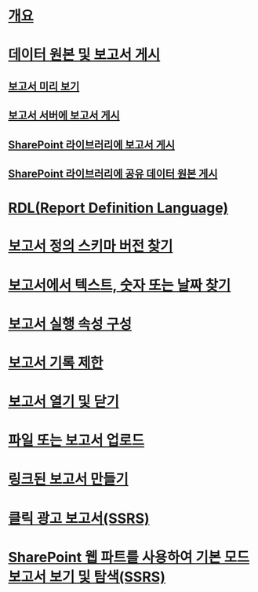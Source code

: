 # [개요](reporting-services-reports-ssrs.md)  
# [데이터 원본 및 보고서 게시](publishing-data-sources-and-reports.md)  
## [보고서 미리 보기](previewing-reports.md)  
## [보고서 서버에 보고서 게시](publishing-reports-to-a-report-server.md)  
## [SharePoint 라이브러리에 보고서 게시](publish-a-report-to-a-sharepoint-library.md)  
## [SharePoint 라이브러리에 공유 데이터 원본 게시](publish-a-shared-data-source-to-a-sharepoint-library.md)  
# [RDL(Report Definition Language)](report-definition-language-ssrs.md)  
# [보고서 정의 스키마 버전 찾기](find-the-report-definition-schema-version-ssrs.md)  
# [보고서에서 텍스트, 숫자 또는 날짜 찾기](find-text-numbers-or-dates-in-a-report.md)  
# [보고서 실행 속성 구성](configure-execution-properties-for-a-report-report-manager.md)  
# [보고서 기록 제한](limit-report-history-report-manager.md)  
# [보고서 열기 및 닫기](open-and-close-a-report-report-manager.md)  
# [파일 또는 보고서 업로드](upload-a-file-or-report-report-manager.md)  
# [링크된 보고서 만들기](create-a-linked-report.md)  
# [클릭 광고 보고서(SSRS)](clickthrough-reports-ssrs.md)  
# [SharePoint 웹 파트를 사용하여 기본 모드 보고서 보기 및 탐색(SSRS)](view-and-explore-native-mode-reports-using-sharepoint-web-parts-ssrs.md)  
